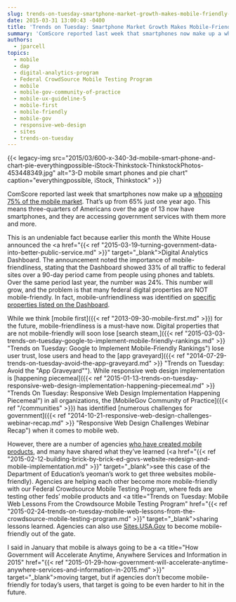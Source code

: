 ```yaml
---
slug: trends-on-tuesday-smartphone-market-growth-makes-mobile-friendly-a-must
date: 2015-03-31 13:00:43 -0400
title: 'Trends on Tuesday: Smartphone Market Growth Makes Mobile-Friendly a Must'
summary: 'ComScore reported last week that smartphones now make up a whopping 75% of the mobile market. That’s up from 65% just one year ago. This means three-quarters of Americans over the age of 13 now have smartphones, and they are accessing government services with them more and more. This is an undeniable fact because earlier this'
authors:
  - jparcell
topics:
  - mobile
  - dap
  - digital-analytics-program
  - Federal CrowdSource Mobile Testing Program
  - mobile
  - mobile-gov-community-of-practice
  - mobile-ux-guideline-5
  - mobile-first
  - mobile-friendly
  - mobile-gov
  - responsive-web-design
  - sites
  - trends-on-tuesday
---
```


{{< legacy-img src="2015/03/600-x-340-3d-mobile-smart-phone-and-chart-pie-everythingpossible-iStock-Thinkstock-ThinkstockPhotos-453448349.jpg" alt="3-D mobile smart phones and pie chart" caption="everythingpossible, iStock, Thinkstock" >}}

ComScore reported last week that smartphones now make up a [whopping 75% of the mobile market](http://www.mobilemarketingwatch.com/smartphones-now-three-quarters-of-the-mobile-market-49151/). That’s up from 65% just one year ago. This means three-quarters of Americans over the age of 13 now have smartphones, and they are accessing government services with them more and more.

This is an undeniable fact because earlier this month the White House announced the <a href="{{< ref "2015-03-19-turning-government-data-into-better-public-service.md" >}}" target="_blank">Digital Analytics Dashboard</a>. The announcement noted the importance of mobile-friendliness, stating that the Dashboard showed 33% of all traffic to federal sites over a 90-day period came from people using phones and tablets. Over the same period last year, the number was 24%. This number will grow, and the problem is that many federal digital properties are NOT mobile-friendly. In fact, mobile-unfriendliness was identified on <a href="http://www.nextgov.com/mobile/2015/03/4-most-popular-dot-govs-arent-mobile-friendly/108135/" target="_blank">specific properties listed on the Dashboard</a>.

While we think [mobile first]({{< ref "2013-09-30-mobile-first.md" >}}) for the future, mobile-friendliness is a must-have now. Digital properties that are not mobile-friendly will soon lose [search steam,]({{< ref "2015-03-03-trends-on-tuesday-google-to-implement-mobile-friendly-rankings.md" >}} "Trends on Tuesday: Google to Implement Mobile-Friendly Rankings") lose user trust, lose users and head to the [app graveyard]({{< ref "2014-07-29-trends-on-tuesday-avoid-the-app-graveyard.md" >}} "Trends on Tuesday: Avoid the "App Graveyard""). While responsive web design implementation is [happening piecemeal]({{< ref "2015-01-13-trends-on-tuesday-responsive-web-design-implementation-happening-piecemeal.md" >}} "Trends On Tuesday: Responsive Web Design Implementation Happening Piecemeal") in all organizations, the [MobileGov Community of Practice]({{< ref "/communities" >}}) has identified [numerous challenges for government]({{< ref "2014-10-21-responsive-web-design-challenges-webinar-recap.md" >}} "Responsive Web Design Challenges Webinar Recap") when it comes to mobile web.

However, there are a number of agencies [who have created mobile products](http://www.usa.gov/mobileapps.shtml), and many have shared what they&#8217;ve learned (<a href="{{< ref "2015-02-12-building-brick-by-brick-ed-govs-website-redesign-and-mobile-implementation.md" >}}" target="_blank">see this case of the Department of Education&#8217;s yeoman&#8217;s work to get three websites mobile-friendly</a>). Agencies are helping each other become more mobile-friendly with our Federal Crowdsource Mobile Testing Program, where feds are testing other feds&#8217; mobile products and <a title="Trends on Tuesday: Mobile Web Lessons From the Crowdsource Mobile Testing Program" href="{{< ref "2015-02-24-trends-on-tuesday-mobile-web-lessons-from-the-crowdsource-mobile-testing-program.md" >}}" target="_blank">sharing lessons learned</a>. Agencies can also use <a href="https://sites.usa.gov/" target="_blank">Sites.USA.Gov</a> to become mobile-friendly out of the gate.

I said in January that mobile is always going to be a <a title="How Government will Accelerate Anytime, Anywhere Services and Information in 2015" href="{{< ref "2015-01-29-how-government-will-accelerate-anytime-anywhere-services-and-information-in-2015.md" >}}" target="_blank">moving target</a>, but if agencies don&#8217;t become mobile-friendly for today&#8217;s users, that target is going to be even harder to hit in the future.
